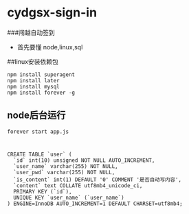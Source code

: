 # cydgsx-sign-in
###闯越自动签到

- 首先要懂 node,linux,sql

##linux安装依赖包
	
	npm install superagent
	npm install later
	npm install mysql
	npm install forever -g

## node后台运行
	
	forever start app.js


#
	CREATE TABLE `user` (
	  `id` int(10) unsigned NOT NULL AUTO_INCREMENT,
	  `user_name` varchar(255) NOT NULL,
	  `user_pwd` varchar(255) NOT NULL,
	  `is_content` int(1) DEFAULT '0' COMMENT '是否自动写内容',
	  `content` text COLLATE utf8mb4_unicode_ci,
	  PRIMARY KEY (`id`),
	  UNIQUE KEY `user_name` (`user_name`)
	) ENGINE=InnoDB AUTO_INCREMENT=1 DEFAULT CHARSET=utf8mb4;